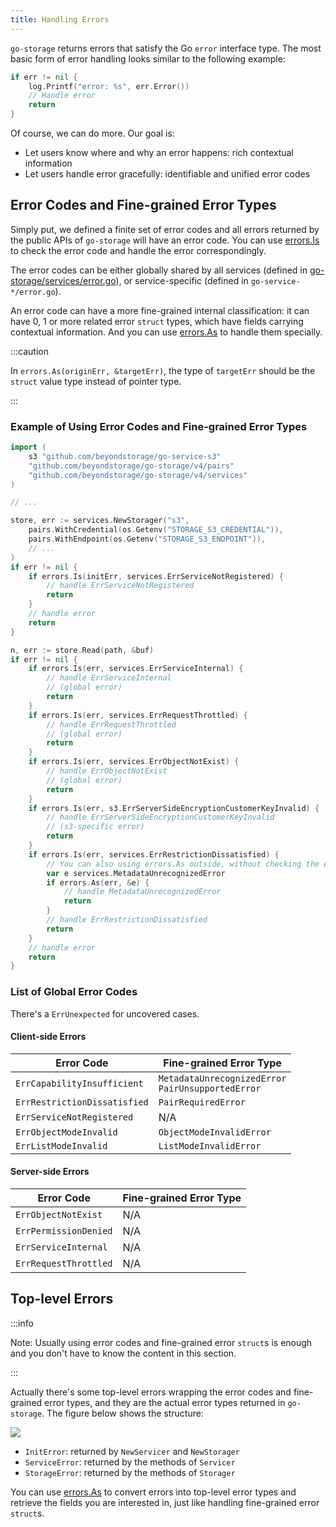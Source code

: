 ```yaml
---
title: Handling Errors
---
```


`go-storage` returns errors that satisfy the Go `error` interface type. The most basic form of error handling looks similar to the following example:

```go
if err != nil {
	log.Printf("error: %s", err.Error())
	// Handle error
	return
}
```

Of course, we can do more. Our goal is:

- Let users know where and why an error happens: rich contextual information
- Let users handle error gracefully: identifiable and unified error codes

## Error Codes and Fine-grained Error Types

Simply put, we defined a finite set of error codes and all errors returned by the public APIs of `go-storage` will have an error code. You can use [errors.Is](https://golang.org/pkg/errors/#Is) to check the error code and handle the error correspondingly.

The error codes can be either globally shared by all services (defined in [go-storage/services/error.go](https://github.com/beyondstorage/go-storage/blob/master/services/error.go)), or service-specific (defined in `go-service-*/error.go`).

An error code can have a more fine-grained internal classification: it can have 0, 1 or more related error `struct` types, which have fields carrying contextual information. And you can use [errors.As](https://golang.org/pkg/errors/#As) to handle them specially.

:::caution 

In `errors.As(originErr, &targetErr)`, the type of `targetErr` should be the `struct` value type instead of pointer type.

:::

### Example of Using Error Codes and Fine-grained Error Types

```go 
import (
	s3 "github.com/beyondstorage/go-service-s3"
	"github.com/beyondstorage/go-storage/v4/pairs"
	"github.com/beyondstorage/go-storage/v4/services"
)

// ...

store, err := services.NewStorager("s3", 
	pairs.WithCredential(os.Getenv("STORAGE_S3_CREDENTIAL")),
	pairs.WithEndpoint(os.Getenv("STORAGE_S3_ENDPOINT")),
	// ...
)
if err != nil {
	if errors.Is(initErr, services.ErrServiceNotRegistered) {
		// handle ErrServiceNotRegistered
		return
	}
	// handle error
	return
}

n, err := store.Read(path, &buf)
if err != nil {
	if errors.Is(err, services.ErrServiceInternal) {
		// handle ErrServiceInternal
		// (global error)
		return
	}
	if errors.Is(err, services.ErrRequestThrottled) {
		// handle ErrRequestThrottled
		// (global error)
		return
	}
	if errors.Is(err, services.ErrObjectNotExist) {
		// handle ErrObjectNotExist 
		// (global error)
		return
	}
	if errors.Is(err, s3.ErrServerSideEncryptionCustomerKeyInvalid) {
		// handle ErrServerSideEncryptionCustomerKeyInvalid
		// (s3-specific error)
		return
	}
	if errors.Is(err, services.ErrRestrictionDissatisfied) {
		// You can also using errors.As outside, without checking the error code
		var e services.MetadataUnrecognizedError
		if errors.As(err, &e) {
			// handle MetadataUnrecognizedError
			return
		}
		// handle ErrRestrictionDissatisfied
		return
	}
	// handle error
	return
}
```

### List of Global Error Codes

There's a `ErrUnexpected` for uncovered cases.

#### Client-side Errors

Error Code|Fine-grained Error Type
-----|-----
`ErrCapabilityInsufficient`|`MetadataUnrecognizedError`<br />`PairUnsupportedError`
`ErrRestrictionDissatisfied`|`PairRequiredError`
`ErrServiceNotRegistered`|N/A
`ErrObjectModeInvalid`|`ObjectModeInvalidError`
`ErrListModeInvalid`|`ListModeInvalidError`

#### Server-side Errors 

Error Code|Fine-grained Error Type
-----|-----
`ErrObjectNotExist`|N/A
`ErrPermissionDenied`|N/A
`ErrServiceInternal` |N/A
`ErrRequestThrottled` |N/A

## Top-level Errors 

:::info

Note: Usually using error codes and fine-grained error `struct`s is enough and you don't have to know the content in this section.

:::

Actually there's some top-level errors wrapping the error codes and fine-grained error types, and they are the actual error types returned in `go-storage`. The figure below shows the structure:

![](https://raw.githubusercontent.com/beyondstorage/specs/master/rfcs/47/new.png)

- `InitError`: returned by `NewServicer` and `NewStorager`
- `ServiceError`: returned by the methods of `Servicer`
- `StorageError`: returned by the methods of `Storager`

You can use [errors.As](https://golang.org/pkg/errors/#As) to convert errors into top-level error types and retrieve the fields you are interested in, just like handling fine-grained error `struct`s.
